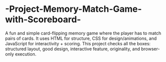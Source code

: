 # -Project-Memory-Match-Game-with-Scoreboard-
A fun and simple card-flipping memory game where the player has to match pairs of cards. It uses HTML for structure, CSS for design/animations, and JavaScript for interactivity + scoring.  This project checks all the boxes: structured layout, good design, interactive feature, originality, and browser-only execution.
